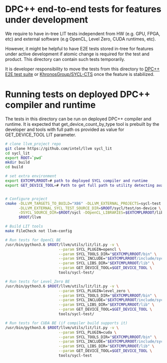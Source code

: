 # DPC++ end-to-end tests for features under development

We require to have in-tree LIT tests independent from HW (e.g. GPU,
FPGA, etc) and external software (e.g OpenCL, Level Zero, CUDA runtimes, etc).

However, it might be helpful to have E2E tests stored in-tree for features
under active development if atomic change is required for the test and product.
This directory can contain such tests temporarily.

It is developer responsibility to move the tests from this directory to
[DPC++ E2E test suite](https://github.com/intel/llvm-test-suite/tree/intel/SYCL)
or [KhronosGroup/SYCL-CTS](https://github.com/KhronosGroup/SYCL-CTS) once the
feature is stabilized.

# Running tests on deployed DPC++ compiler and runtime
The tests in this directory can be run on deployed DPC++ compiler and runtime.
It is expected that get_device_count_by_type tool is prebuilt by the developer
and tools with full path os provided as value for GET_DEVICE_TOOL LIT
parameter. 

```bash
# clone llvm_project repo
git clone https://github.com/intel/llvm sycl_lit
cd sycl_lit
export ROOT=`pwd`
mkdir build
cd build

# set extra environment
export EXTCMPLRROOT=# path to deployed SYCL compiler and runtime
export GET_DEVICE_TOOL=# Path to get full path to utility detecting available devices ([source](../../tools/get_device_count_by_type.cpp))


# Configure project
cmake -DLLVM_TARGETS_TO_BUILD="X86" -DLLVM_EXTERNAL_PROJECTS=sycl-test \
      -DLLVM_EXTERNAL_SYCL_TEST_SOURCE_DIR=$ROOT/sycl/test/on-device \
      -DSYCL_SOURCE_DIR=$ROOT/sycl -DOpenCL_LIBRARIES=$EXTCMPLRROOT/lib \
      $ROOT/llvm

# Build LIT tools
make FileCheck not llvm-config

# Run tests for OpenCL BE
/usr/bin/python3.6 $ROOT/llvm/utils/lit/lit.py -v \
                        --param SYCL_PLUGIN=opencl \
                        --param SYCL_TOOLS_DIR="$EXTCMPLRROOT/bin" \
                        --param SYCL_INCLUDE="$EXTCMPLRROOT/include/sycl" \
                        --param SYCL_LIBS_DIR="$EXTCMPLRROOT/lib" \
                        --param GET_DEVICE_TOOL=$GET_DEVICE_TOOL \
                        tools/sycl-test/

# Run tests for Level_Zero BE
/usr/bin/python3.6 $ROOT/llvm/utils/lit/lit.py -v \
                        --param SYCL_PLUGIN=level_zero \
                        --param SYCL_TOOLS_DIR="$EXTCMPLRROOT/bin" \
                        --param SYCL_INCLUDE="$EXTCMPLRROOT/include/sycl" \
                        --param SYCL_LIBS_DIR="$EXTCMPLRROOT/lib" \
                        --param GET_DEVICE_TOOL=$GET_DEVICE_TOOL \
                        tools/sycl-test/

# Run tests for CUDA BE (if compiler build supports it)
/usr/bin/python3.6 $ROOT/llvm/utils/lit/lit.py -v \
                        --param SYCL_PLUGIN=cuda \
                        --param SYCL_TOOLS_DIR="$EXTCMPLRROOT/bin" \
                        --param SYCL_INCLUDE="$EXTCMPLRROOT/include/sycl" \
                        --param SYCL_LIBS_DIR="$EXTCMPLRROOT/lib" \
                        --param GET_DEVICE_TOOL=$GET_DEVICE_TOOL \
                        tools/sycl-test
```
